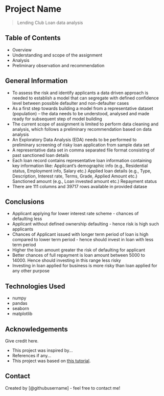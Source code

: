# Project Name
> Lending Club Loan data analysis


## Table of Contents
- Overview
- Understanding and scope of the assignment
- Analysis
- Preliminary observation and recommendation

<!-- You can include any other section that is pertinent to your problem -->

## General Information
- To assess the risk and identify applicants a data driven approach is needed to establish a model that can segregate with defined confidence level between possible defaulter and non-defaulter cases
- As a first step towards building a model from a representative dataset (population) – the data needs to be understood, analysed and made ready for subsequent step of model building
- The current scope of assignment is limited to perform data cleaning and analysis, which follows a preliminary recommendation based on data analysis
- An Exploratory Data Analysis (EDA) needs to be performed to preliminary screening of risky loan application from sample data set
- A representative data set in comma separated file format consisting of past sanctioned loan details
- Each loan record contains representative loan information containing key information like:
	Applicant’s demographic info (e.g., Residential status, Employment info, Salary etc.)
	Applied loan details (e.g., Type, Description, Interest rate, Terms, Grade, Applied Amount etc.)
	Sanctioned amount (e.g., Loan invested amount etc.)
	Repayment status
- There are 111 columns and 39717 rows available in provided datase
## Conclusions
- Applicant applying for lower interest rate scheme - chances of defaulting less
- Applicant without defined ownership defaulting - hence risk is high such applicants
- Chances of Applicant issued with longer term period of loan is high compared to lower term period - hence should invest in loan with less term period
- Higher the loan amount greater the risk of defaulting for applicant
- Better chances of full repayment is loan amount between 5000 to 14000. Hence should investing in this range less risky
- Investing in loan applied for business is more risky than loan applied for any other purpose

<!-- You don't have to answer all the questions - just the ones relevant to your project. -->


## Technologies Used
- numpy
- pandas
- seaborn
- matplotlib

<!-- As the libraries versions keep on changing, it is recommended to mention the version of library used in this project -->

## Acknowledgements
Give credit here.
- This project was inspired by...
- References if any...
- This project was based on [this tutorial](https://www.example.com).


## Contact
Created by [@githubusername] - feel free to contact me!


<!-- Optional -->
<!-- ## License -->
<!-- This project is open source and available under the [... License](). -->

<!-- You don't have to include all sections - just the one's relevant to your project -->
